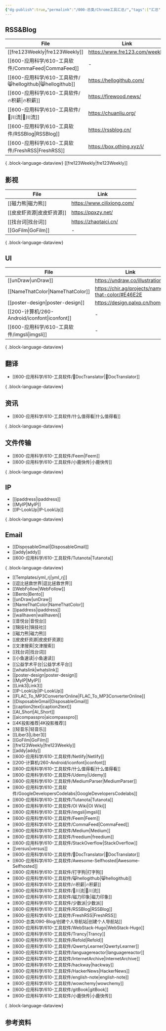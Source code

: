 ```yaml
---
{"dg-publish":true,"permalink":"/000-总类/Chrome工具汇总/","tags":["汇总"],"noteIcon":""}
---
```


## RSS&Blog
| File                                                  | Link                           |
| ----------------------------------------------------- | ------------------------------ |
| [[fre123Weekly\|fre123Weekly]]                     | https://www.fre123.com/weekly/ |
| [[600-应用科学/610-工具软件/CommaFeed\|CommaFeed]]         | \-                             |
| [[600-应用科学/610-工具软件/😸hellogithub\|😸hellogithub]] | https://hellogithub.com/       |
| [[600-应用科学/610-工具软件/🔥积薪\|🔥积薪]]                   | https://firewood.news/         |
| [[600-应用科学/610-工具软件/🌊川流\|🌊川流]]                   | https://chuanliu.org/          |
| [[600-应用科学/610-工具软件/RSSBlog\|RSSBlog]]             | https://rssblog.cn/            |
| [[600-应用科学/610-工具软件/FreshRSS\|FreshRSS]]           | https://box.othing.xyz/i/      |

{ .block-language-dataview}
[[fre123Weekly\|fre123Weekly]]


## 影视
| File                  | Link                       |
| --------------------- | -------------------------- |
| [[磁力熊\|磁力熊]]       | https://www.cilixiong.com/ |
| [[皮皮虾资源\|皮皮虾资源]]   | https://ppxzy.net/         |
| [[找台词\|找台词]]       | https://zhaotaici.cn/      |
| [[GoFilm\|GoFilm]] | \-                         |

{ .block-language-dataview}


## UI
| File                                          | Link                                             |
| --------------------------------------------- | ------------------------------------------------ |
| [[unDraw\|unDraw]]                         | https://undraw.co/illustrations                  |
| [[NameThatColor\|NameThatColor]]           | https://chir.ag/projects/name-that-color/#E46E2E |
| [[poster-design\|poster-design]]           | https://design.palxp.cn/home                     |
| [[200-计算机/260-Android/iconfont\|iconfont]] | \-                                               |
| [[600-应用科学/610-工具软件/imgsli\|imgsli]]       | \-                                               |

{ .block-language-dataview}


## 翻译
- [[600-应用科学/610-工具软件/📄DocTranslator\|📄DocTranslator]]

{ .block-language-dataview}

## 资讯
- [[600-应用科学/610-工具软件/什么值得看\|什么值得看]]

{ .block-language-dataview}
## 文件传输
- [[600-应用科学/610-工具软件/Feem\|Feem]]
- [[600-应用科学/610-工具软件/小鹿快传\|小鹿快传]]

{ .block-language-dataview}


## IP
- [[ipaddress\|ipaddress]]
- [[MyIP\|MyIP]]
- [[IP-LookUp\|IP-LookUp]]

{ .block-language-dataview}

## Email
- [[DisposableGmail\|DisposableGmail]]
- [[addy\|addy]]
- [[600-应用科学/610-工具软件/Tutanota\|Tutanota]]

{ .block-language-dataview}


- [[Templates/yml_rj\|yml_rj]]
- [[逗比拯救世界\|逗比拯救世界]]
- [[WebFollow\|WebFollow]]
- [[Bento\|Bento]]
- [[unDraw\|unDraw]]
- [[NameThatColor\|NameThatColor]]
- [[ipaddress\|ipaddress]]
- [[wallhaven\|wallhaven]]
- [[音悦台\|音悦台]]
- [[锦技社\|锦技社]]
- [[磁力熊\|磁力熊]]
- [[皮皮虾资源\|皮皮虾资源]]
- [[文津搜索\|文津搜索]]
- [[找台词\|找台词]]
- [[小鱼速读\|小鱼速读]]
- [[公益学术平台\|公益学术平台]]
- [[whatslink\|whatslink]]
- [[poster-design\|poster-design]]
- [[MyIP\|MyIP]]
- [[Link3\|Link3]]
- [[IP-LookUp\|IP-LookUp]]
- [[FLAC_To_MP3ConverterOnline\|FLAC_To_MP3ConverterOnline]]
- [[DisposableGmail\|DisposableGmail]]
- [[caption2text\|caption2text]]
- [[AI_Short\|AI_Short]]
- [[aicompasspro\|aicompasspro]]
- [[4K投影推荐\|4K投影推荐]]
- [[轻音乐\|轻音乐]]
- [[Liber3\|Liber3]]
- [[GoFilm\|GoFilm]]
- [[fre123Weekly\|fre123Weekly]]
- [[addy\|addy]]
- [[600-应用科学/610-工具软件/Netlify\|Netlify]]
- [[200-计算机/260-Android/iconfont\|iconfont]]
- [[600-应用科学/610-工具软件/什么值得看\|什么值得看]]
- [[600-应用科学/610-工具软件/Udemy\|Udemy]]
- [[600-应用科学/610-工具软件/MediumParser\|MediumParser]]
- [[600-应用科学/610-工具软件/GoogleDevelopersCodelabs\|GoogleDevelopersCodelabs]]
- [[600-应用科学/610-工具软件/Tutanota\|Tutanota]]
- [[600-应用科学/610-工具软件/OI Wiki\|OI Wiki]]
- [[600-应用科学/610-工具软件/imgsli\|imgsli]]
- [[600-应用科学/610-工具软件/Feem\|Feem]]
- [[600-应用科学/610-工具软件/CommaFeed\|CommaFeed]]
- [[600-应用科学/610-工具软件/Medium\|Medium]]
- [[600-应用科学/610-工具软件/freedium\|freedium]]
- [[600-应用科学/610-工具软件/StackOverflow\|StackOverflow]]
- [[versus\|versus]]
- [[600-应用科学/610-工具软件/📄DocTranslator\|📄DocTranslator]]
- [[600-应用科学/610-工具软件/Awesome-Selfhosted\|Awesome-Selfhosted]]
- [[600-应用科学/610-工具软件/打字狗\|打字狗]]
- [[600-应用科学/610-工具软件/😸hellogithub\|😸hellogithub]]
- [[600-应用科学/610-工具软件/🔥积薪\|🔥积薪]]
- [[600-应用科学/610-工具软件/🌊川流\|🌊川流]]
- [[600-应用科学/610-工具软件/磁力印象\|磁力印象]]
- [[600-应用科学/610-工具软件/少数派\|少数派]]
- [[600-应用科学/610-工具软件/RSSBlog\|RSSBlog]]
- [[600-应用科学/610-工具软件/FreshRSS\|FreshRSS]]
- [[000-总类/090-Blog/创建个人导航站\|创建个人导航站]]
- [[600-应用科学/610-工具软件/WebStack-Hugo\|WebStack-Hugo]]
- [[600-应用科学/610-工具软件/Trancy\|Trancy]]
- [[600-应用科学/610-工具软件/Refold\|Refold]]
- [[600-应用科学/610-工具软件/QwertyLearner\|QwertyLearner]]
- [[600-应用科学/610-工具软件/languagereactor\|languagereactor]]
- [[600-应用科学/610-工具软件/InternetArchive\|InternetArchive]]
- [[600-应用科学/610-工具软件/hackway\|hackway]]
- [[600-应用科学/610-工具软件/HackerNews\|HackerNews]]
- [[600-应用科学/610-工具软件/english-note\|english-note]]
- [[600-应用科学/610-工具软件/wowchemy\|wowchemy]]
- [[600-应用科学/610-工具软件/gitBook\|gitBook]]
- [[600-应用科学/610-工具软件/小鹿快传\|小鹿快传]]

{ .block-language-dataview}


## 参考资料